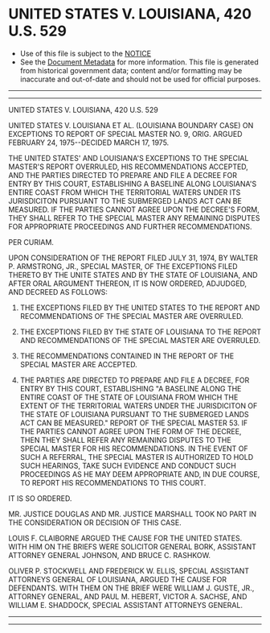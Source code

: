 ---
---

# UNITED STATES V. LOUISIANA, 420 U.S. 529

* Use of this file is subject to the [NOTICE](https://github.com/publicdocs/notice/blob/master/NOTICE)
* See the [Document Metadata](../../../) for more information.
  This file is generated from historical government data; content and/or formatting may be inaccurate and out-of-date and should not be used for official purposes.

----------
----------

UNITED STATES V. LOUISIANA, 420 U.S. 529

UNITED STATES V. LOUISIANA ET AL. (LOUISIANA BOUNDARY CASE) ON EXCEPTIONS TO REPORT OF SPECIAL MASTER NO. 9, ORIG.  ARGUED FEBRUARY 24, 1975--DECIDED MARCH 17, 1975.

THE UNITED STATES' AND LOUISIANA'S EXCEPTIONS TO THE SPECIAL MASTER'S REPORT OVERRULED, HIS RECOMMENDATIONS ACCEPTED, AND THE PARTIES DIRECTED TO PREPARE AND FILE A DECREE FOR ENTRY BY THIS COURT, ESTABLISHING A BASELINE ALONG LOUISIANA'S ENTIRE COAST FROM WHICH THE TERRITORIAL WATERS UNDER ITS JURISDICITON PURSUANT TO THE SUBMERGED LANDS ACT CAN BE MEASURED.  IF THE PARTIES CANNOT AGREE UPON THE DECREE'S FORM, THEY SHALL REFER TO THE SPECIAL MASTER ANY REMAINING DISPUTES FOR APPROPRIATE PROCEEDINGS AND FURTHER RECOMMENDATIONS.

PER CURIAM.

UPON CONSIDERATION OF THE REPORT FILED JULY 31, 1974, BY WALTER P. ARMSTRONG, JR., SPECIAL MASTER, OF THE EXCEPTIONS FILED THERETO BY THE UNITE STATES AND BY THE STATE OF LOUISIANA, AND AFTER ORAL ARGUMENT THEREON, IT IS NOW ORDERED, ADJUDGED, AND DECREED AS FOLLOWS:

1.  THE EXCEPTIONS FILED BY THE UNITED STATES TO THE REPORT AND RECOMMENDATIONS OF THE SPECIAL MASTER ARE OVERRULED.

2.  THE EXCEPTIONS FILED BY THE STATE OF LOUISIANA TO THE REPORT AND RECOMMENDATIONS OF THE SPECIAL MASTER ARE OVERRULED.

3.  THE RECOMMENDATIONS CONTAINED IN THE REPORT OF THE SPECIAL MASTER ARE ACCEPTED.

4.  THE PARTIES ARE DIRECTED TO PREPARE AND FILE A DECREE, FOR ENTRY BY THIS COURT, ESTABLISHING "A BASELINE ALONG THE ENTIRE COAST OF THE STATE OF LOUISIANA FROM WHICH THE EXTENT OF THE TERRITORIAL WATERS UNDER THE JURISDICITON OF THE STATE OF LOUISIANA PURSUANT TO THE SUBMERGED LANDS ACT CAN BE MEASURED."  REPORT OF THE SPECIAL MASTER 53.  IF THE PARTIES CANNOT AGREE UPON THE FORM OF THE DECREE, THEN THEY SHALL REFER ANY REMAINING DISPUTES TO THE SPECIAL MASTER FOR HIS RECOMMENDATIONS.  IN THE EVENT OF SUCH A REFERRAL, THE SPECIAL MASTER IS AUTHORIZED TO HOLD SUCH HEARINGS, TAKE SUCH EVIDENCE AND CONDUCT SUCH PROCEEDINGS AS HE MAY DEEM APPROPRIATE AND, IN DUE COURSE, TO REPORT HIS RECOMMENDATIONS TO THIS COURT.

IT IS SO ORDERED.

MR. JUSTICE DOUGLAS AND MR. JUSTICE MARSHALL TOOK NO PART IN THE CONSIDERATION OR DECISION OF THIS CASE.

LOUIS F. CLAIBORNE ARGUED THE CAUSE FOR THE UNITED STATES.  WITH HIM ON THE BRIEFS WERE SOLICITOR GENERAL BORK, ASSISTANT ATTORNEY GENERAL JOHNSON, AND BRUCE C. RASHKOW.

OLIVER P. STOCKWELL AND FREDERICK W. ELLIS, SPECIAL ASSISTANT ATTORNEYS GENERAL OF LOUISIANA, ARGUED THE CAUSE FOR DEFENDANTS.  WITH THEM ON THE BRIEF WERE WILLIAM J. GUSTE, JR., ATTORNEY GENERAL, AND PAUL M. HEBERT, VICTOR A. SACHSE, AND WILLIAM E. SHADDOCK, SPECIAL ASSISTANT ATTORNEYS GENERAL.


----------
----------

